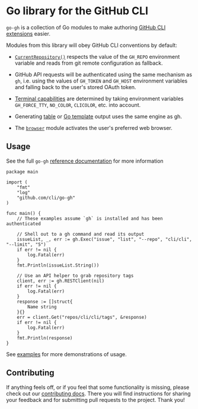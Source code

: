 # Go library for the GitHub CLI

`go-gh` is a collection of Go modules to make authoring [GitHub CLI extensions][extensions] easier.

Modules from this library will obey GitHub CLI conventions by default:

- [`CurrentRepository()`](https://pkg.go.dev/github.com/cli/go-gh#CurrentRepository) respects the value of the `GH_REPO` environment variable and reads from git remote configuration as fallback.

- GitHub API requests will be authenticated using the same mechanism as `gh`, i.e. using the values of `GH_TOKEN` and `GH_HOST` environment variables and falling back to the user's stored OAuth token.

- [Terminal capabilities](https://pkg.go.dev/github.com/cli/go-gh/pkg/term) are determined by taking environment variables `GH_FORCE_TTY`, `NO_COLOR`, `CLICOLOR`, etc. into account.

- Generating [table](https://pkg.go.dev/github.com/cli/go-gh/pkg/tableprinter) or [Go template](https://pkg.go.dev/github.com/cli/go-gh/pkg/template) output uses the same engine as gh.

- The [`browser`](https://pkg.go.dev/github.com/cli/go-gh/pkg/browser) module activates the user's preferred web browser.

## Usage

See the full `go-gh`  [reference documentation](https://pkg.go.dev/github.com/cli/go-gh) for more information

```golang
package main

import (
	"fmt"
	"log"
	"github.com/cli/go-gh"
)

func main() {
	// These examples assume `gh` is installed and has been authenticated

	// Shell out to a gh command and read its output
	issueList, _, err := gh.Exec("issue", "list", "--repo", "cli/cli", "--limit", "5")
	if err != nil {
		log.Fatal(err)
	}
	fmt.Println(issueList.String())
	
	// Use an API helper to grab repository tags
	client, err := gh.RESTClient(nil)
	if err != nil {
		log.Fatal(err)
	}
	response := []struct{
		Name string
	}{}
	err = client.Get("repos/cli/cli/tags", &response)
	if err != nil {
		log.Fatal(err)
	}
	fmt.Println(response)
}
```

See [examples][] for more demonstrations of usage.

## Contributing

If anything feels off, or if you feel that some functionality is missing, please check out our [contributing docs][contributing]. There you will find instructions for sharing your feedback and for submitting pull requests to the project. Thank you!


[extensions]: https://docs.github.com/en/github-cli/github-cli/creating-github-cli-extensions
[examples]: ./example_gh_test.go
[contributing]: ./.github/CONTRIBUTING.md
